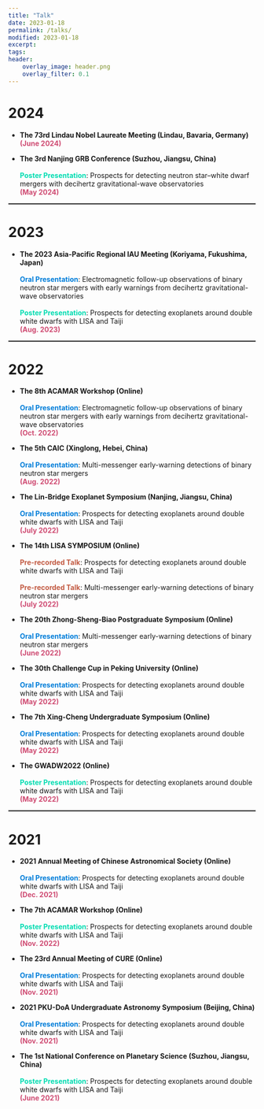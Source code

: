 ```yaml
---
title: "Talk"
date: 2023-01-18
permalink: /talks/
modified: 2023-01-18
excerpt:
tags:
header:
    overlay_image: header.png
    overlay_filter: 0.1 
---
```


# 2024

* **The 73rd Lindau Nobel Laureate Meeting (Lindau, Bavaria, Germany)**
  <br><font color="#CF4C73"><b>(June 2024)</b></font> 
 
* **The 3rd Nanjing GRB Conference (Suzhou, Jiangsu, China)**
  <br>
  <br>
  <font color="#00DCB1"><b>Poster Presentation</b></font>: Prospects for detecting neutron star–white dwarf mergers with decihertz gravitational-wave observatories
  <br><font color="#CF4C73"><b>(May 2024)</b></font> 

<hr style="border:1px solid gray">

# 2023
 
* **The 2023 Asia-Pacific Regional IAU Meeting (Koriyama, Fukushima, Japan)**
  <br>
  <br>
  <font color="#007DD9"><b>Oral Presentation</b></font>: Electromagnetic follow-up observations of binary neutron star mergers with early warnings from decihertz gravitational-wave observatories
  <br>
  <br>
  <font color="#00DCB1"><b>Poster Presentation</b></font>: Prospects for detecting exoplanets around double white dwarfs with LISA and Taiji
  <br><font color="#CF4C73"><b>(Aug. 2023)</b></font> 

<hr style="border:1px solid gray">

# 2022

* **The 8th ACAMAR Workshop (Online)**
  <br>
  <br>
  <font color="#007DD9"><b>Oral Presentation</b></font>: Electromagnetic follow-up observations of binary neutron star mergers with early warnings from decihertz gravitational-wave observatories
  <br><font color="#CF4C73"><b>(Oct. 2022)</b></font>

* **The 5th CAIC (Xinglong, Hebei, China)** 
  <br>
  <br>
  <font color="#007DD9"><b>Oral Presentation</b></font>: Multi-messenger early-warning detections of binary neutron star mergers
  <br><font color="#CF4C73"><b>(Aug. 2022)</b></font>

* **The Lin-Bridge Exoplanet Symposium (Nanjing, Jiangsu, China)** 
  <br>
  <br>
  <font color="#007DD9"><b>Oral Presentation</b></font>: Prospects for detecting exoplanets around double white dwarfs with LISA and Taiji
  <br><font color="#CF4C73"><b>(July 2022)</b></font>

* **The 14th LISA SYMPOSIUM (Online)** 
  <br>
  <br>
  <font color="#C25A42"><b>Pre-recorded Talk</b></font>: Prospects for detecting exoplanets around double white dwarfs with LISA and Taiji
  <br>
  <br>
  <font color="#C25A42"><b>Pre-recorded Talk</b></font>: Multi-messenger early-warning detections of binary neutron star mergers
  <br><font color="#CF4C73"><b>(July 2022)</b></font>

* **The 20th Zhong-Sheng-Biao Postgraduate Symposium (Online)** 
  <br>
  <br>
  <font color="#007DD9"><b>Oral Presentation</b></font>: Multi-messenger early-warning detections of binary neutron star mergers
  <br><font color="#CF4C73"><b>(June 2022)</b></font>

* **The 30th Challenge Cup in Peking University (Online)** 
  <br>
  <br>
  <font color="#007DD9"><b>Oral Presentation</b></font>: Prospects for detecting exoplanets around double white dwarfs with LISA and Taiji
  <br><font color="#CF4C73"><b>(May 2022)</b></font>

* **The 7th Xing-Cheng Undergraduate Symposium (Online)** 
  <br>
  <br>
  <font color="#007DD9"><b>Oral Presentation</b></font>: Prospects for detecting exoplanets around double white dwarfs with LISA and Taiji
  <br><font color="#CF4C73"><b>(May 2022)</b></font>

* **The GWADW2022 (Online)** 
  <br>
  <br>
  <font color="#00DCB1"><b>Poster Presentation</b></font>: Prospects for detecting exoplanets around double white dwarfs with LISA and Taiji
  <br><font color="#CF4C73"><b>(May 2022)</b></font>

<hr style="border:1px solid gray">

# 2021

* **2021 Annual Meeting of Chinese Astronomical Society (Online)** 
  <br>
  <br>
  <font color="#007DD9"><b>Oral Presentation</b></font>: Prospects for detecting exoplanets around double white dwarfs with LISA and Taiji
  <br><font color="#CF4C73"><b>(Dec. 2021)</b></font>

* **The 7th ACAMAR Workshop (Online)** 
  <br>
  <br>
  <font color="#00DCB1"><b>Poster Presentation</b></font>: Prospects for detecting exoplanets around double white dwarfs with LISA and Taiji
  <br><font color="#CF4C73"><b>(Nov. 2022)</b></font>

* **The 23rd Annual Meeting of CURE (Online)** 
  <br>
  <br>
  <font color="#007DD9"><b>Oral Presentation</b></font>: Prospects for detecting exoplanets around double white dwarfs with LISA and Taiji
  <br><font color="#CF4C73"><b>(Nov. 2021)</b></font>

* **2021 PKU-DoA Undergraduate Astronomy Symposium (Beijing, China)** 
  <br>
  <br>
  <font color="#007DD9"><b>Oral Presentation</b></font>: Prospects for detecting exoplanets around double white dwarfs with LISA and Taiji
  <br><font color="#CF4C73"><b>(Nov. 2021)</b></font>

* **The 1st National Conference on Planetary Science (Suzhou, Jiangsu, China)** 
  <br>
  <br>
  <font color="#00DCB1"><b>Poster Presentation</b></font>: Prospects for detecting exoplanets around double white dwarfs with LISA and Taiji
  <br><font color="#CF4C73"><b>(June 2021)</b></font>








